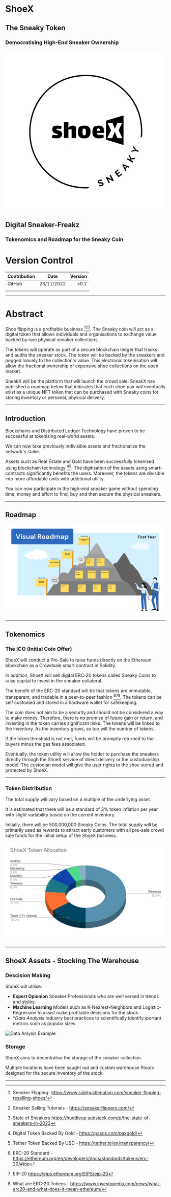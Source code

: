 # ShoeX
## The Sneaky Token
### Democratising High-End Sneaker Ownership

![ShoeX Logo](../Images/shoex%20sneaky%20brand%20logo%20(1).png)

## Digital Sneaker-Freakz
### Tokenomics and Roadmap for the Sneaky Coin

# Version Control

| Contribution  | Date          | Version|
| ------------- |:-------------:| -----: |
| GitHub        | 23/11/2022    | v0.2   |
|               |               |        |
|               |               |        |

---

# Abstract

Shoe flipping is a profitable business [^1][^2][^3]. The Sneaky coin will act as a digital token that allows individuals and organisations to exchange value backed by rare physical sneaker collections. 

The tokens will operate as part of a secure blockchain ledger that tracks and audits the sneaker stock. The token will be backed by the sneakers and pegged loosely to the collection's value. This electronic tokenisation will allow the fractional ownership of expensive shoe collections on the open market.

SneakX will be the platform that will launch the crowd sale. SneakX has published a roadmap below that indicates that each shoe pair will eventually exist as a unique NFT token that can be purchased with Sneaky coins for storing inventory or personal, physical delivery.

---
## Introduction

Blockchains and Distributed Ledger Technology have proven to be successful at tokenising real-world assets. 

We can now take previously indivisible assets and fractionalize the network's stake.

Assets such as Real Estate and Gold have been successfully tokenised using blockchain technology [^4][^5]. The digitisation of the assets using smart-contracts significantly benefits the users. Moreover, the tokens are divisible into more affordable units with additional utility.

You can now participate in the high-end sneaker game without spending time, money and effort to find, buy and then secure the physical sneakers.

---


## Roadmap

![](../Images/ShoeX%20Roadmap.png)


---

## Tokenomics

### The ICO (Initial Coin Offer)

ShoeX will conduct a Pre-Sale to raise funds directly on the Ethereum blockchain as a Crowdsale smart contract in Solidity.

In addition, ShoeX will sell digital ERC-20 tokens called Sneaky Coins to raise capital to invest in the sneaker collateral.

The benefit of the ERC-20 standard will be that tokens are immutable,  transparent, and tradable in a peer-to-peer fashion [^6][^7][^8]. The tokens can be self custodied and stored in a hardware wallet for safekeeping.

The coin does not aim to be a security and should not be considered a way to make money. Therefore, there is no promise of future gain or return, and investing in the token carries significant risks. The tokens will be linked to the inventory. As the inventory grows, so too will the number of tokens.

If the token threshold is not met, funds will be promptly returned to the buyers minus the gas fees associated.

Eventually, the token utility will allow the holder to purchase the sneakers directly through the ShoeX service of direct delivery or the custodianship model. The custodian model will give the user rights to the shoe stored and protected by ShoeX.


---

### Token Distribution

The total supply will vary based on a multiple of the underlying asset. 

It is estimated that there will be a standard of 3% token inflation per year with slight variability based on the current inventory. 

Initially, there will be 500,000,000 Sneaky Coins. The total supply will be primarily used as rewards to attract early customers with all pre-sale crowd sale funds for the initial setup of the ShoeX business.


![](../Images/Allocation.png)

---

## ShoeX Assets - Stocking The Warehouse

### Descision Making

ShoeX will utilise:

- **Expert Opionion** Sneaker Professionals who are well versed in trends and styles.
- **Machine Learning** Models such as K-Nearest-Neighbors and Logistic-Regression to assist make profitable decisions for the stock.
- **Data Analysis* Industry best practices to scientifically identify iportant metrics such as popular sizes.


![Data Anlysis Example](../Images/Research.png)


### Storage 
ShoeX aims to decentralise the storage of the sneaker collection. 

Multiple locations have been saught out and custom warehouse fitouts designed for the secure inventory of the stock.








---


[^1]: Sneaker Flipping- https://www.sidehustlenation.com/sneaker-flipping-reselling-shoes/ 
[^2]: Sneaker Selling Tutorials - https://sneakerflippers.com/ 
[^3]: State of Sneakers https://huddleup.substack.com/p/the-state-of-sneakers-in-2022
[^4]: Digital Token Backed By Gold - https://paxos.com/paxgold/ 
[^5]: Tether Token Backed By USD - https://tether.to/en/transparency/ 
[^6]: ERC-20 Standard - https://ethereum.org/en/developers/docs/standards/tokens/erc-20/#top
[^7]: EIP-20 https://eips.ethereum.org/EIPS/eip-20 
[^8]: What are ERC-20 Tokens - https://www.investopedia.com/news/what-erc20-and-what-does-it-mean-ethereum/ 
